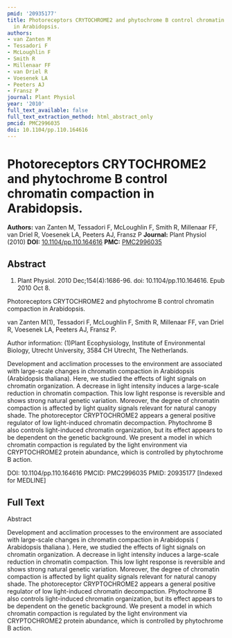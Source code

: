 ```yaml
---
pmid: '20935177'
title: Photoreceptors CRYTOCHROME2 and phytochrome B control chromatin compaction
  in Arabidopsis.
authors:
- van Zanten M
- Tessadori F
- McLoughlin F
- Smith R
- Millenaar FF
- van Driel R
- Voesenek LA
- Peeters AJ
- Fransz P
journal: Plant Physiol
year: '2010'
full_text_available: false
full_text_extraction_method: html_abstract_only
pmcid: PMC2996035
doi: 10.1104/pp.110.164616
---
```


# Photoreceptors CRYTOCHROME2 and phytochrome B control chromatin compaction in Arabidopsis.
**Authors:** van Zanten M, Tessadori F, McLoughlin F, Smith R, Millenaar FF, van Driel R, Voesenek LA, Peeters AJ, Fransz P
**Journal:** Plant Physiol (2010)
**DOI:** [10.1104/pp.110.164616](https://doi.org/10.1104/pp.110.164616)
**PMC:** [PMC2996035](https://www.ncbi.nlm.nih.gov/pmc/articles/PMC2996035/)

## Abstract

1. Plant Physiol. 2010 Dec;154(4):1686-96. doi: 10.1104/pp.110.164616. Epub 2010 
Oct 8.

Photoreceptors CRYTOCHROME2 and phytochrome B control chromatin compaction in 
Arabidopsis.

van Zanten M(1), Tessadori F, McLoughlin F, Smith R, Millenaar FF, van Driel R, 
Voesenek LA, Peeters AJ, Fransz P.

Author information:
(1)Plant Ecophysiology, Institute of Environmental Biology, Utrecht University, 
3584 CH Utrecht, The Netherlands.

Development and acclimation processes to the environment are associated with 
large-scale changes in chromatin compaction in Arabidopsis (Arabidopsis 
thaliana). Here, we studied the effects of light signals on chromatin 
organization. A decrease in light intensity induces a large-scale reduction in 
chromatin compaction. This low light response is reversible and shows strong 
natural genetic variation. Moreover, the degree of chromatin compaction is 
affected by light quality signals relevant for natural canopy shade. The 
photoreceptor CRYPTOCHROME2 appears a general positive regulator of low 
light-induced chromatin decompaction. Phytochrome B also controls light-induced 
chromatin organization, but its effect appears to be dependent on the genetic 
background. We present a model in which chromatin compaction is regulated by the 
light environment via CRYPTOCHROME2 protein abundance, which is controlled by 
phytochrome B action.

DOI: 10.1104/pp.110.164616
PMCID: PMC2996035
PMID: 20935177 [Indexed for MEDLINE]

## Full Text

Abstract

Development and acclimation processes to the environment are associated with large-scale changes in chromatin compaction in Arabidopsis ( Arabidopsis thaliana ). Here, we studied the effects of light signals on chromatin organization. A decrease in light intensity induces a large-scale reduction in chromatin compaction. This low light response is reversible and shows strong natural genetic variation. Moreover, the degree of chromatin compaction is affected by light quality signals relevant for natural canopy shade. The photoreceptor CRYPTOCHROME2 appears a general positive regulator of low light-induced chromatin decompaction. Phytochrome B also controls light-induced chromatin organization, but its effect appears to be dependent on the genetic background. We present a model in which chromatin compaction is regulated by the light environment via CRYPTOCHROME2 protein abundance, which is controlled by phytochrome B action.
